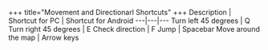 +++
title="Movement and Directionarl Shortcuts"
+++
Description | Shortcut for PC | Shortcut for Android
---|---|---
Turn left 45 degrees | Q
Turn right 45 degrees | E
Check direction | F
Jump | Spacebar
Move around the map | Arrow keys